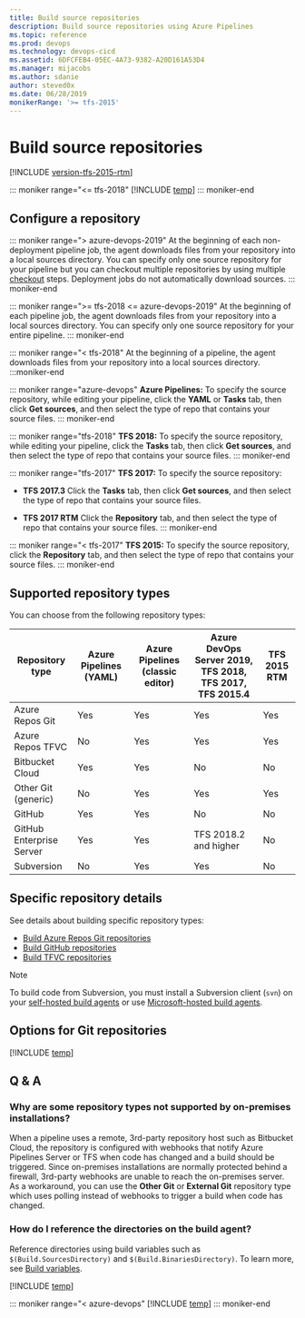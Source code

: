 ```yaml
---
title: Build source repositories
description: Build source repositories using Azure Pipelines
ms.topic: reference
ms.prod: devops
ms.technology: devops-cicd
ms.assetid: 6DFCFEB4-05EC-4A73-9382-A20D161A53D4
ms.manager: mijacobs
ms.author: sdanie
author: steved0x
ms.date: 06/28/2019
monikerRange: '>= tfs-2015'
---
```


# Build source repositories

[!INCLUDE [version-tfs-2015-rtm](../_shared/version-tfs-2015-rtm.md)]

::: moniker range="<= tfs-2018"
[!INCLUDE [temp](../_shared/concept-rename-note.md)]
::: moniker-end

## Configure a repository

::: moniker range="> azure-devops-2019"
At the beginning of each non-deployment pipeline job, the agent downloads files from your repository into a local sources directory.
You can specify only one source repository for your pipeline but you can checkout multiple repositories by using multiple [checkout](../yaml-schema.md#checkout) steps.
Deployment jobs do not automatically download sources.
::: moniker-end

::: moniker range=">= tfs-2018 <= azure-devops-2019"
At the beginning of each pipeline job, the agent downloads files from your repository into a local sources directory.
You can specify only one source repository for your entire pipeline.
::: moniker-end

::: moniker range="< tfs-2018"
At the beginning of a pipeline, the agent downloads files from your repository into a local sources directory.
:::moniker-end

::: moniker range="azure-devops"
**Azure Pipelines:** To specify the source repository, while editing your pipeline, click the **YAML** or **Tasks** tab, then click **Get sources**, and then select the type of repo that contains your source files.
::: moniker-end

::: moniker range="tfs-2018"
**TFS 2018:** To specify the source repository, while editing your pipeline, click the **Tasks** tab, then click **Get sources**, and then select the type of repo that contains your source files.
::: moniker-end

::: moniker range="tfs-2017"
**TFS 2017:** To specify the source repository:

* **TFS 2017.3** Click the **Tasks** tab, then click **Get sources**, and then select the type of repo that contains your source files.

* **TFS 2017 RTM** Click the **Repository** tab, and then select the type of repo that contains your source files.
::: moniker-end

::: moniker range="< tfs-2017"
**TFS 2015:** To specify the source repository, click the **Repository** tab, and then select the type of repo that contains your source files.
::: moniker-end

## Supported repository types

You can choose from the following repository types:

| Repository type | Azure Pipelines (YAML) | Azure Pipelines (classic editor) | Azure DevOps Server 2019, TFS 2018, TFS 2017, TFS 2015.4 | TFS 2015 RTM |
|-|-|-|-|-|
| Azure Repos Git           |Yes|Yes|Yes|Yes|
| Azure Repos TFVC          |No|Yes|Yes|Yes|
| Bitbucket Cloud           |Yes|Yes|No|No|
| Other Git (generic)       |No|Yes|Yes|Yes|
| GitHub                    |Yes|Yes|No|No|
| GitHub Enterprise Server  |Yes|Yes|TFS 2018.2 and higher|No|
| Subversion                |No|Yes|Yes|No|

## Specific repository details

See details about building specific repository types:

- [Build Azure Repos Git repositories](azure-repos-git.md)
- [Build GitHub repositories](github.md)
- [Build TFVC repositories](tfvc.md)

> [!NOTE]
> To build code from Subversion, you must install a Subversion client (`svn`) on your [self-hosted build agents](../agents/agents.md#install) or use [Microsoft-hosted build agents](../agents/hosted.md).

## Options for Git repositories

[!INCLUDE [temp](_shared/pipeline-options-for-git.md)]

## Q & A

<!-- BEGINSECTION class="md-qanda" -->

### Why are some repository types not supported by on-premises installations?

When a pipeline uses a remote, 3rd-party repository host such as Bitbucket Cloud, the repository is configured with webhooks that notify Azure Pipelines Server or TFS when code has changed and a build should be triggered. Since on-premises installations are normally protected behind a firewall, 3rd-party webhooks are unable to reach the on-premises server. As a workaround, you can use the **Other Git** or **External Git** repository type which uses polling instead of webhooks to trigger a build when code has changed.

### How do I reference the directories on the build agent?

Reference directories using build variables such as `$(Build.SourcesDirectory)` and `$(Build.BinariesDirectory)`. To learn more, see [Build variables](../build/variables.md).

[!INCLUDE [temp](../_shared/qa-agents.md)]

::: moniker range="< azure-devops"
[!INCLUDE [temp](../_shared/qa-versions.md)]
::: moniker-end

<!-- ENDSECTION -->
